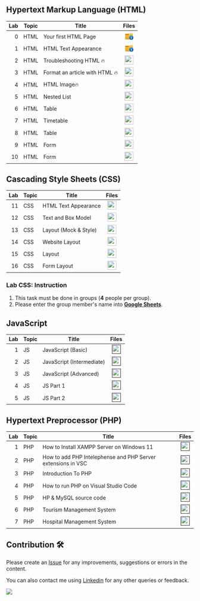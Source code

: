 ## Hypertext Markup Language (HTML)

| Lab | Topic | Title | Files |
| -----: | ----- | ----- | :------: | 
| 0 | HTML | Your first HTML Page |<a href="https://github.com/cwenghowe/web-prog-course/tree/main/lab/html/lab0" ><img src="../../images/folder_info.png" width="24px" height="24px" ></a> |
| 1 | HTML | HTML Text Appearance |<a href="https://github.com/cwenghowe/web-prog-course/tree/main/lab/html/lab1" ><img src="../../images/folder_info.png" width="24px" height="24px" ></a> |
| 2 | HTML | Troubleshooting HTML 🔥 |<a href="https://github.com/cwenghowe/web-prog-course/tree/main/lab/html/lab2" ><img src="../images/folder_info.png" width="24px" height="24px" ></a> |
| 3 | HTML | Format an article with HTML 🔥 |<a href="https://github.com/cwenghowe/web-prog-course/tree/main/lab/html/lab3" ><img src="../images/folder_info.png" width="24px" height="24px" ></a> |
| 4 | HTML | HTML Image🔥 |<a href="https://github.com/cwenghowe/web-prog-course/tree/main/lab/html/lab4" ><img src="../images/folder_info.png" width="24px" height="24px" ></a> |
| 5 | HTML | Nested List |<a href="https://github.com/cwenghowe/web-prog-course//tree/main/lab/html/lab5" ><img src="../images/folder_info.png" width="24px" height="24px" ></a> |
| 6 | HTML | Table |<a href="https://github.com/cwenghowe/web-prog-course//tree/main/lab/html/lab6" ><img src="../images/folder_info.png" width="24px" height="24px" ></a> |
| 7 | HTML | Timetable |<a href="https://github.com/cwenghowe/web-prog-course//tree/main/lab/html/lab7" ><img src="../images/folder_info.png" width="24px" height="24px" ></a> |
| 8 | HTML | Table |<a href="https://github.com/cwenghowe/web-prog-course//tree/main/lab/html/lab8" ><img src="../images/folder_info.png" width="24px" height="24px" ></a> |
| 9 | HTML | Form |<a href="https://github.com/cwenghowe/web-prog-course//tree/main/lab/html/lab9" ><img src="../images/folder_info.png" width="24px" height="24px" ></a> |
| 10 | HTML | Form |<a href="https://github.com/cwenghowe/web-prog-course//tree/main/lab/html/lab10" ><img src="../images/folder_info.png" width="24px" height="24px" ></a> |

## Cascading Style Sheets (CSS)

| Lab | Topic | Title | Files |
| -----: | ----- | ----- | :------: | 
| 11 | CSS | HTML Text Appearance |<a href="https://github.com/drshahizan/learn-php/tree/main/lab/css/lab11" ><img src="../images/folder_info.png" width="24px" height="24px" ></a> |
| 12 | CSS | Text and Box Model |<a href="https://github.com/drshahizan/learn-php/tree/main/lab/css/lab12" ><img src="../images/folder_info.png" width="24px" height="24px"></a>|
| 13 | CSS | Layout (Mock & Style) |<a href="https://github.com/drshahizan/learn-php/tree/main/lab/css/lab13" ><img src="../images/folder_info.png" width="24px" height="24px" ></a> |
| 14 | CSS | Website Layout |<a href="https://github.com/drshahizan/learn-php/tree/main/lab/css/lab14" ><img src="../images/folder_info.png" width="24px" height="24px" ></a> |
| 15 | CSS | Layout |<a href="https://github.com/drshahizan/learn-php/tree/main/lab/css/lab15" ><img src="../images/folder_info.png" width="24px" height="24px" ></a> |
| 16 | CSS | Form Layout |<a href="https://github.com/drshahizan/learn-php/tree/main/lab/css/lab16" ><img src="../images/folder_info.png" width="24px" height="24px" ></a> |

### Lab CSS: Instruction

1. This task must be done in groups (**4** people per group).
2. Please enter the group member's name into **[Google Sheets](https://docs.google.com/spreadsheets/d/1Php82HH-wrviP2rOho94JmztpPcXmgFL/edit?usp=sharing&ouid=116754994049085925053&rtpof=true&sd=true)**.

## JavaScript

| Lab | Topic | Title | Files |
| -----: | ----- | ----- | :------: | 
| 1 | JS | JavaScript (Basic) |<a href="" ><img src="../images/folder_info.png" width="24px" height="24px" ></a> |
| 2 | JS | JavaScript (Intermediate) |<a href="" ><img src="../images/folder_info.png" width="24px" height="24px" ></a> |
| 3 | JS | JavaScript (Advanced) |<a href="" ><img src="../images/folder_info.png" width="24px" height="24px" ></a> |
| 4 | JS | JS Part 1 |<a href="" ><img src="../images/folder_info.png" width="24px" height="24px" ></a> |
| 5 | JS | JS Part 2 |<a href="" ><img src="../images/folder_info.png" width="24px" height="24px" ></a> |

## Hypertext Preprocessor (PHP)

| Lab | Topic | Title | Files |
| -----: | ----- | ----- | :------: | 
| 1 | PHP | How to Install XAMPP Server on Windows 11 |<a href="" ><img src="../images/folder_info.png" width="24px" height="24px" ></a> |
| 2 | PHP | How to add PHP Intelephense and PHP Server extensions in VSC |<a href="" ><img src="../images/folder_info.png" width="24px" height="24px" ></a> |
| 3 | PHP | Introduction To PHP |<a href="" ><img src="../images/folder_info.png" width="24px" height="24px" ></a> |
| 4 | PHP | How to run PHP on Visual Studio Code |<a href="" ><img src="../images/folder_info.png" width="24px" height="24px" ></a> |
| 5 | PHP | HP & MySQL source code |<a href="" ><img src="../images/folder_info.png" width="24px" height="24px" ></a> |
| 6 | PHP | Tourism Management System |<a href="" ><img src="../images/folder_info.png" width="24px" height="24px" ></a> |
| 7 | PHP | Hospital Management System |<a href="" ><img src="../images/folder_info.png" width="24px" height="24px" ></a> |

## Contribution 🛠️
Please create an [Issue](https://github.com/drshahizan/learn-php/issues) for any improvements, suggestions or errors in the content.

You can also contact me using [Linkedin](https://www.linkedin.com/in/drshahizan/) for any other queries or feedback.

![](https://visitor-badge.glitch.me/badge?page_id=drshahizan)
